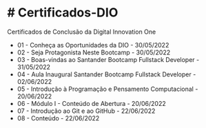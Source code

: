 # # Certificados-DIO

Certificados de Conclusão da Digital Innovation One

- 01 - Conheça as Oportunidades da DIO - 30/05/2022
- 02 - Seja Protagonista Neste Bootcamp - 30/05/2022
- 03 - Boas-vindas ao Santander Bootcamp Fullstack Developer - 31/05/2022
- 04 - Aula Inaugural Santander Bootcamp Fullstack Developer - 02/06/2022
- 05 - Introdução à Programação e Pensamento Computacional - 20/06/2022
- 06 - Módulo I - Conteúdo de Abertura - 20/06/2022
- 07 - Introdução ao Git e ao GitHub - 22/06/2022
- 08 - Conteúdo - 22/06/2022
